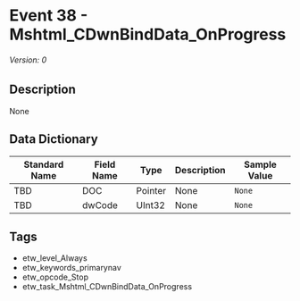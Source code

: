 # Event 38 - Mshtml_CDwnBindData_OnProgress
###### Version: 0

## Description
None

## Data Dictionary
|Standard Name|Field Name|Type|Description|Sample Value|
|---|---|---|---|---|
|TBD|DOC|Pointer|None|`None`|
|TBD|dwCode|UInt32|None|`None`|

## Tags
* etw_level_Always
* etw_keywords_primarynav
* etw_opcode_Stop
* etw_task_Mshtml_CDwnBindData_OnProgress